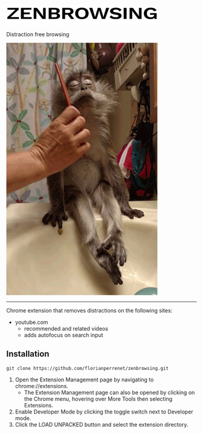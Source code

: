 <img src="logo.png" width="400">

Distraction free browsing

<img src="zen.gif" width="400">

---

Chrome extension that removes distractions on the following sites:
- youtube.com
	- recommended and related videos
	- adds autofocus on search input

## Installation
```
git clone https://github.com/florianperrenet/zenbrowsing.git
```

1. Open the Extension Management page by navigating to chrome://extensions.
   - The Extension Management page can also be opened by clicking on the Chrome menu, hovering over More Tools then selecting Extensions.
2. Enable Developer Mode by clicking the toggle switch next to Developer mode.
3. Click the LOAD UNPACKED button and select the extension directory.
